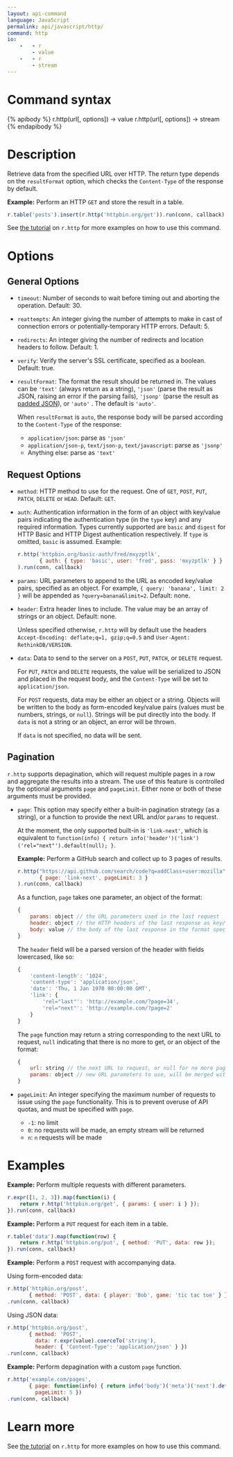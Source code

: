 ```yaml
---
layout: api-command
language: JavaScript
permalink: api/javascript/http/
command: http
io:
    -   - r
        - value
    -   - r
        - stream
---
```


# Command syntax #

{% apibody %}
r.http(url[, options]) &rarr; value
r.http(url[, options]) &rarr; stream
{% endapibody %}

# Description #

Retrieve data from the specified URL over HTTP.  The return type depends on the `resultFormat` option, which checks the `Content-Type` of the response by default.

__Example:__ Perform an HTTP `GET` and store the result in a table.

```js
r.table('posts').insert(r.http('httpbin.org/get')).run(conn, callback)
```

See [the tutorial](/docs/external-api-access/) on `r.http` for more examples on how to use this command.

# Options #

## General Options ##
* `timeout`: Number of seconds to wait before timing out and aborting the operation. Default: 30.

* `reattempts`: An integer giving the number of attempts to make in cast of connection errors or potentially-temporary HTTP errors. Default: 5.

* `redirects`: An integer giving the number of redirects and location headers to follow. Default: 1.

* `verify`: Verify the server's SSL certificate, specified as a boolean. Default: true.

* `resultFormat`: The format the result should be returned in. The values can be `'text'` (always return as a string), `'json'` (parse the result as JSON, raising an error if the parsing fails), `'jsonp'` (parse the result as [padded JSON](http://www.json-p.org/)), or `'auto'` . The default is `'auto'`.

    When `resultFormat` is `auto`, the response body will be parsed according to the `Content-Type` of the response:
    * `application/json`: parse as `'json'`
    * `application/json-p`, `text/json-p`, `text/javascript`: parse as `'jsonp'`
    * Anything else: parse as `'text'`

## Request Options
* `method`: HTTP method to use for the request. One of `GET`, `POST`, `PUT`, `PATCH`, `DELETE` or `HEAD`. Default: `GET`.

* `auth`: Authentication information in the form of an object with key/value pairs indicating the authentication type (in the `type` key) and any required information. Types currently supported are `basic` and `digest` for HTTP Basic and HTTP Digest authentication respectively. If `type` is omitted, `basic` is assumed. Example:

	```js
	r.http('httpbin.org/basic-auth/fred/mxyzptlk',
           { auth: { type: 'basic', user: 'fred', pass: 'mxyzptlk' } }
	).run(conn, callback)
	```

* `params`: URL parameters to append to the URL as encoded key/value pairs, specified as an object. For example, `{ query: 'banana', limit: 2 }` will be appended as `?query=banana&limit=2`. Default: none.

* `header`: Extra header lines to include. The value may be an array of strings or an object. Default: none.

    Unless specified otherwise, `r.http` will by default use the headers `Accept-Encoding: deflate;q=1, gzip;q=0.5` and `User-Agent: RethinkDB/VERSION`.

* `data`: Data to send to the server on a `POST`, `PUT`, `PATCH`, or `DELETE` request.

    For `PUT`, `PATCH` and `DELETE` requests, the value will be serialized to JSON and placed in the request body, and the `Content-Type` will be set to `application/json`.

	For `POST` requests, data may be either an object or a string. Objects will be written to the body as form-encoded key/value pairs (values must be numbers, strings, or `null`). Strings will be put directly into the body.  If `data` is not a string or an object, an error will be thrown.

    If `data` is not specified, no data will be sent.

## Pagination

`r.http` supports depagination, which will request multiple pages in a row and aggregate the results into a stream.  The use of this feature is controlled by the optional arguments `page` and `pageLimit`.  Either none or both of these arguments must be provided.

* `page`: This option may specify either a built-in pagination strategy (as a string), or a function to provide the next URL and/or `params` to request.

    At the moment, the only supported built-in is `'link-next'`, which is equivalent to `function(info) { return info('header')('link')('rel="next"').default(null); }`.

    __Example:__ Perform a GitHub search and collect up to 3 pages of results.

    ```js
    r.http("https://api.github.com/search/code?q=addClass+user:mozilla",
           { page: 'link-next', pageLimit: 3 }
    ).run(conn, callback)
    ```

    As a function, `page` takes one parameter, an object of the format:

    ```js
    {
        params: object // the URL parameters used in the last request
        header: object // the HTTP headers of the last response as key/value pairs
        body: value // the body of the last response in the format specified by `resultFormat`
    }
    ```

    The `header` field will be a parsed version of the header with fields lowercased, like so:

    ```js
    {
        'content-length': '1024',
        'content-type': 'application/json',
        'date': 'Thu, 1 Jan 1970 00:00:00 GMT',
        'link': {
            'rel="last"': 'http://example.com/?page=34',
            'rel="next"': 'http://example.com/?page=2'
        }
    }
    ```

    The `page` function may return a string corresponding to the next URL to request, `null` indicating that there is no more to get, or an object of the format:

    ```js
    {
        url: string // the next URL to request, or null for no more pages
        params: object // new URL parameters to use, will be merged with the previous request's params
    }
    ```

* `pageLimit`: An integer specifying the maximum number of requests to issue using the `page` functionality.  This is to prevent overuse of API quotas, and must be specified with `page`.
    * `-1`: no limit
    * `0`: no requests will be made, an empty stream will be returned
    * `n`: `n` requests will be made

# Examples

__Example:__ Perform multiple requests with different parameters.

```js
r.expr([1, 2, 3]).map(function(i) {
    return r.http('httpbin.org/get', { params: { user: i } });
}).run(conn, callback)
```

__Example:__ Perform a `PUT` request for each item in a table.

```js
r.table('data').map(function(row) {
    return r.http('httpbin.org/put', { method: 'PUT', data: row });
}).run(conn, callback)
```

__Example:__ Perform a `POST` request with accompanying data.

Using form-encoded data:

```js
r.http('httpbin.org/post',
       { method: 'POST', data: { player: 'Bob', game: 'tic tac toe' } })
.run(conn, callback)
```

Using JSON data:

```js
r.http('httpbin.org/post',
       { method: 'POST',
         data: r.expr(value).coerceTo('string'),
         header: { 'Content-Type': 'application/json' } })
.run(conn, callback)
```

__Example:__ Perform depagination with a custom `page` function.

```js
r.http('example.com/pages',
       { page: function(info) { return info('body')('meta')('next').default(null); },
         pageLimit: 5 })
.run(conn, callback)
```

# Learn more

See [the tutorial](/docs/external-api-access/) on `r.http` for more examples on how to use this command.
